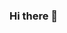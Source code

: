 ### Hi there 👋

<!--
**MaggieKelly/MaggieKelly** is a ✨ _special_ ✨ repository because its `README.md` (this file) appears on your GitHub profile.

Here are some ideas to get you started:

- 🔭 I’m currently working on COMM 165 summer course
- 🌱 I’m currently learning how to code and use github
- 👯 I’m looking to collaborate on class projects 
- 🤔 I’m looking for help with the foundations of data storytelling
- 💬 Ask me about ...
- 📫 How to reach me: linkedin.com/in/maggie-kelly-603b751a8
- 😄 Pronouns: ...
- ⚡ Fun fact: ...
-->
